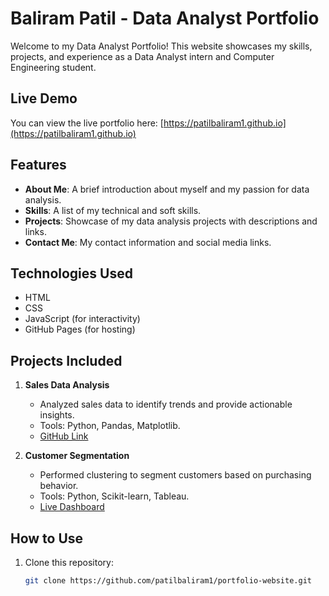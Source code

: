 # Baliram Patil - Data Analyst Portfolio

Welcome to my Data Analyst Portfolio! This website showcases my skills, projects, and experience as a Data Analyst intern and Computer Engineering student.

## Live Demo
You can view the live portfolio here: [https://patilbaliram1.github.io](https://patilbaliram1.github.io)

## Features
- **About Me**: A brief introduction about myself and my passion for data analysis.
- **Skills**: A list of my technical and soft skills.
- **Projects**: Showcase of my data analysis projects with descriptions and links.
- **Contact Me**: My contact information and social media links.

## Technologies Used
- HTML
- CSS
- JavaScript (for interactivity)
- GitHub Pages (for hosting)

## Projects Included
1. **Sales Data Analysis**
   - Analyzed sales data to identify trends and provide actionable insights.
   - Tools: Python, Pandas, Matplotlib.
   - [GitHub Link](#)

2. **Customer Segmentation**
   - Performed clustering to segment customers based on purchasing behavior.
   - Tools: Python, Scikit-learn, Tableau.
   - [Live Dashboard](#)

## How to Use
1. Clone this repository:
   ```bash
   git clone https://github.com/patilbaliram1/portfolio-website.git
